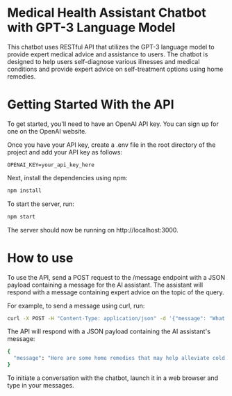 # Medical Health Assistant Chatbot with GPT-3 Language Model
This chatbot uses RESTful API that utilizes the GPT-3 language model to provide expert medical advice and assistance to users. The chatbot is designed to help users self-diagnose various illnesses and medical conditions and provide expert advice on self-treatment options using home remedies.

# Getting Started With the API
To get started, you'll need to have an OpenAI API key. You can sign up for one on the OpenAI website.

Once you have your API key, create a .env file in the root directory of the project and add your API key as follows: 

``` 
OPENAI_KEY=your_api_key_here 
```

Next, install the dependencies using npm:

```bash
npm install
```

To start the server, run:

```bash
npm start
```

The server should now be running on http://localhost:3000.

# How to use 
To use the API, send a POST request to the /message endpoint with a JSON payload containing a message for the AI assistant. The assistant will respond with a message containing expert advice on the topic of the query.

For example, to send a message using curl, run:

```bash
curl -X POST -H "Content-Type: application/json" -d '{"message": "What are some home remedies for a cold?"}' http://localhost:3000/message
```

The API will respond with a JSON payload containing the AI assistant's message:

```bash
{
  "message": "Here are some home remedies that may help alleviate cold symptoms:\n- Drink plenty of fluids\n- Get plenty of rest\n- Use a humidifier\n- Take over-the-counter medications like acetaminophen or ibuprofen for pain and fever"
}
```

To initiate a conversation with the chatbot, launch it in a web browser and type in your messages.

